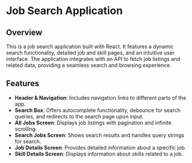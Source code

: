 # Job Search Application

## Overview

This is a job search application built with React. It features a dynamic search functionality, detailed job and skill pages, and an intuitive user interface. The application integrates with an API to fetch job listings and related data, providing a seamless search and browsing experience.

## Features

- **Header & Navigation**: Includes navigation links to different parts of the app.
- **Search Box**: Offers autocomplete functionality, debounce for search queries, and redirects to the search page upon input.
- **All Jobs Screen**: Displays job listings with pagination and infinite scrolling.
- **Search Jobs Screen**: Shows search results and handles query strings for search.
- **Job Details Screen**: Provides detailed information about a specific job.
- **Skill Details Screen**: Displays information about skills related to a job.
